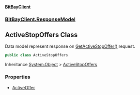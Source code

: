 #### [BitBayClient](./index.md 'index')
### [BitBayClient.ResponseModel](./BitBayClient-ResponseModel.md 'BitBayClient.ResponseModel')
## ActiveStopOffers Class
Data model represent response on [GetActiveStopOffer()](./BitBayClient-PrivateStopTrading-GetActiveStopOffer().md 'BitBayClient.PrivateStopTrading.GetActiveStopOffer()') request.  
```csharp
public class ActiveStopOffers
```
Inheritance [System.Object](https://docs.microsoft.com/en-us/dotnet/api/System.Object 'System.Object') &gt; [ActiveStopOffers](./BitBayClient-ResponseModel-ActiveStopOffers.md 'BitBayClient.ResponseModel.ActiveStopOffers')  
### Properties
- [ActiveOffer](./BitBayClient-ResponseModel-ActiveStopOffers-ActiveOffer.md 'BitBayClient.ResponseModel.ActiveStopOffers.ActiveOffer')

